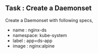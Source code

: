 

## Task : Create a Daemonset

Create a Daemonset with following specs,
* name : nginx-ds
* namespace: kube-system
* label : app=ds-app
* image : nginx:alpine
